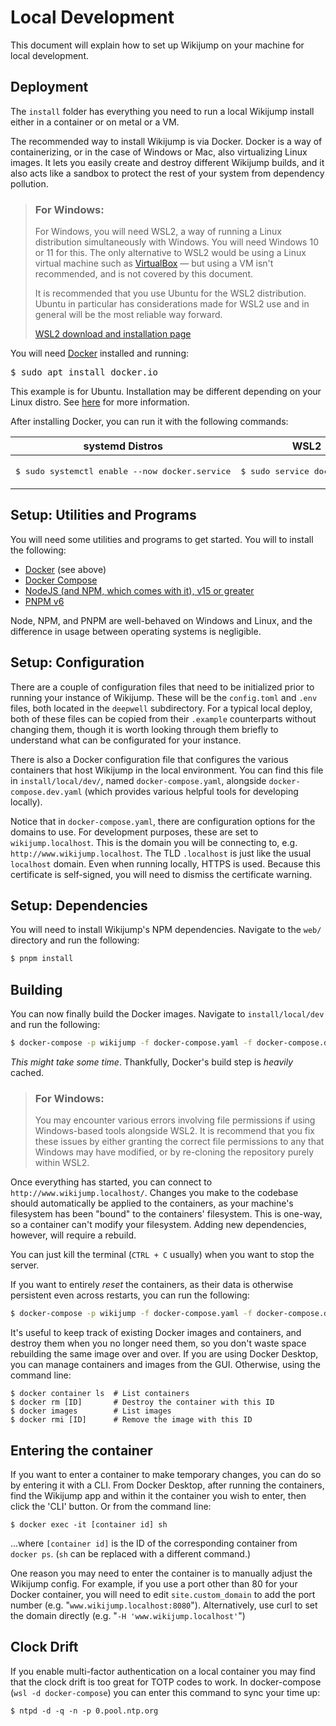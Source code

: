 # Local Development

This document will explain how to set up Wikijump on your machine for local development.

## Deployment

The `install` folder has everything you need to run a local Wikijump install either in a container or on metal or a VM.

The recommended way to install Wikijump is via Docker. Docker is a way of containerizing, or in the case of Windows or Mac, also virtualizing Linux images. It lets you easily create and destroy different Wikijump builds, and it also acts like a sandbox to protect the rest of your system from dependency pollution. 

> ### For Windows:
>
> For Windows, you will need WSL2, a way of running a Linux distribution simultaneously with Windows. You will need Windows 10 or 11 for this. The only alternative to WSL2 would be using a Linux virtual machine such as [VirtualBox](https://www.virtualbox.org/) — but using a VM isn't recommended, and is not covered by this document.
>
> It is recommended that you use Ubuntu for the WSL2 distribution. Ubuntu in particular has considerations made for WSL2 use and in general will be the most reliable way forward.
>
> [WSL2 download and installation page](https://learn.microsoft.com/en-us/windows/wsl/install)

You will need [Docker](https://www.docker.com/) installed and running:

<pre>$ sudo apt install docker.io</pre>

This example is for Ubuntu. Installation may be different depending on your Linux distro. See [here](https://docs.docker.com/desktop/install/linux-install/) for more information.

After installing Docker, you can run it with the following commands:

<table>
<thead><tr><th>systemd Distros</th><th>WSL2</th></tr></thead>
<tbody valign="top">
<td><p><pre>$ sudo systemctl enable --now docker.service</pre></p></td>
<td><p><pre>$ sudo service docker start</pre></p></td>
</tbody>
</table>

## Setup: Utilities and Programs

You will need some utilities and programs to get started. You will to install the following:

- [Docker](https://www.docker.com/get-started) (see above)
- [Docker Compose](https://docs.docker.com/compose/)
- [NodeJS (and NPM, which comes with it), v15 or greater](https://nodejs.org/en/)
- [PNPM v6](https://pnpm.io/installation)

Node, NPM, and PNPM are well-behaved on Windows and Linux, and the difference in usage between operating systems is negligible.

## Setup: Configuration

There are a couple of configuration files that need to be initialized prior to running your instance of Wikijump. These will be the `config.toml` and `.env` files, both located in the `deepwell` subdirectory. For a typical local deploy, both of these files can be copied from their `.example` counterparts without changing them, though it is worth looking through them briefly to understand what can be configurated for your instance.

There is also a Docker configuration file that configures the various containers that host Wikijump in the local environment. You can find this file in `install/local/dev/`, named `docker-compose.yaml`, alongside `docker-compose.dev.yaml` (which provides various helpful tools for developing locally).

Notice that in `docker-compose.yaml`, there are configuration options for the domains to use. For development purposes, these are set to `wikijump.localhost`. This is the domain you will be connecting to, e.g. `http://www.wikijump.localhost`. The TLD `.localhost` is just like the usual `localhost` domain. Even when running locally, HTTPS is used. Because this certificate is self-signed, you will need to dismiss the certificate warning.

## Setup: Dependencies

You will need to install Wikijump's NPM dependencies. Navigate to the `web/` directory and run the following:

```sh
$ pnpm install
```

## Building

You can now finally build the Docker images. Navigate to `install/local/dev` and run the following:

```sh
$ docker-compose -p wikijump -f docker-compose.yaml -f docker-compose.dev.yaml up
```

_This might take some time_. Thankfully, Docker's build step is _heavily_ cached. 

> ### For Windows:
>
> You may encounter various errors involving file permissions if using Windows-based tools alongside WSL2. It is recommend that you fix these issues by either granting the correct file permissions to any that Windows may have modified, or by re-cloning the repository purely within WSL2.

Once everything has started, you can connect to `http://www.wikijump.localhost/`. Changes you make to the codebase should automatically be applied to the containers, as your machine's filesystem has been "bound" to the containers' filesystem. This is one-way, so a container can't modify your filesystem. Adding new dependencies, however, will require a rebuild.

You can just kill the terminal (`CTRL + C` usually) when you want to stop the server.

If you want to entirely _reset_ the containers, as their data is otherwise persistent even across restarts, you can run the following:

```sh
$ docker-compose -p wikijump -f docker-compose.yaml -f docker-compose.dev.yaml down
```

It's useful to keep track of existing Docker images and containers, and destroy them when you no longer need them, so you don't waste space rebuilding the same image over and over. If you are using Docker Desktop, you can manage containers and images from the GUI. Otherwise, using the command line:

```
$ docker container ls  # List containers
$ docker rm [ID]       # Destroy the container with this ID
$ docker images        # List images
$ docker rmi [ID]      # Remove the image with this ID
```


## Entering the container

If you want to enter a container to make temporary changes, you can do so by entering it with a CLI. From Docker Desktop, after running the containers, find the Wikijump app and within it the container you wish to enter, then click the 'CLI' button. Or from the command line:

```
$ docker exec -it [container id] sh
```

...where `[container id]` is the ID of the corresponding container from `docker ps`. (`sh` can be replaced with a different command.)

One reason you may need to enter the container is to manually adjust the Wikijump config. For example, if you use a port other than 80 for your Docker container, you will need to edit `site.custom_domain` to add the port number (e.g. "`www.wikijump.localhost:8080`"). Alternatively, use curl to set the domain directly (e.g. "`-H 'www.wikijump.localhost'`")

## Clock Drift

If you enable multi-factor authentication on a local container you may find that
the clock drift is too great for TOTP codes to work. In docker-compose (`wsl -d docker-compose`)
you can enter this command to sync your time up:

```
$ ntpd -d -q -n -p 0.pool.ntp.org
```